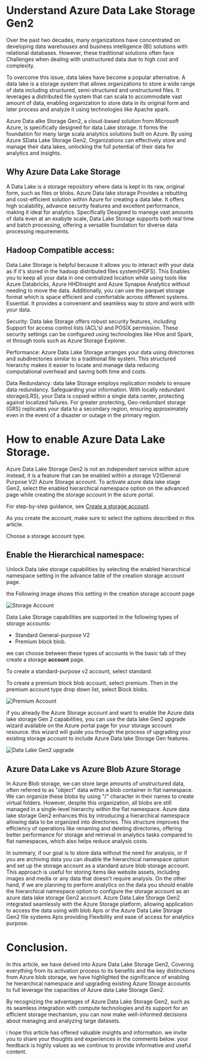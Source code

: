 # Understand Azure Data Lake Storage Gen2

Over the past two decades, many organizations have concentrated on developing data warehouses and business intelligence (BI) solutions with relational databases. However, these traditional solutions often face Challenges when dealing with unstructured data due to high cost and complexity.

To overcome this issue, data lakes have become a popular alternative. A data lake is a storage system that allows organizations to store a wide range of data including structured, semi-structured and unstructured files. It leverages a distributed file system that can scala to accommodate vast amount of data, enabling organization to store data in its original form and later process and analyze it using technologies like Apache spark.

Azure Data alke Storage Gen2, a cloud-based solution from Microsoft Azure, is specifically designed for data Lake storage. It forms the foundation for many large scala analytics solutions built on Azure. By using Azure SData Lake Storage Gen2, Organizations can effectively store and manage their data lakes, unlocking the full potential of their data for analytics and insights.

## Why Azure Data Lake Storage

A Data Lake is a storage repository where data is kept in its raw, original form, such as files or blobs. Azure Data lake storage Provides a rebutting and cost-efficient solution within Azure for creating a data lake. It offers high scalability, advance security features and excellent performance, making it ideal for analytics. Specifically Designed to manege vast amounts of data even at an exabyte scale, Data Lake Storage supports both real time and batch processing, offering a versatile foundation for diverse data processing requirements.
 
## Hadoop Compatible access: 

Data Lake Storage is helpful because it allows you to interact with your data as if it's stored in the hadoop distributed files system(HDFS). This Enables you to keep all your data in one centralized location while using tools like Azure Databricks, Azure HHDInsight and Azure Synapse Analytics without needing to move the data. Additionally, you can use the parquet storage format which is space efficient and comfortable across different systems. Essential. It provides a convenient and seamless way to store and work with your data.

Security: Data lake Storage offers robust security features, including Support for access control lists (ACL's) and POSIX permission. These security settings can be configured using technologies like HIve and Spark, ot through tools such as Azure Storage Explorer.

Performance: Azure Data Lake Storage arranges your data using directories and subdirectories similar to a traditional file system. This structured hierarchy makes it easier to locate and manage data reducing computational overhead and saving both time and costs.

Data Redundancy: data lake Storage employs replication models to ensure data redundancy. Safeguarding your information. With locally redundant storage(LRS), your Data is copied within a single data center, protecting against localized failures. For greater protecting, Geo-redundant storage (GRS) replicates your data to a secondary region, ensuring approximately even in the event of a disaster or outage in the primary region.

# How to enable Azure Data Lake Storage.

Azure Data Lake Storage Gen2 is not an independent service within azure instead, it is a feature that can be enabled within a storage V2(General Purpose V2) Azure Storage account.
To activate azure data lake stage Gen2, select the enabled hierarchical namespace option on the advanced page while creating the storage account in the azure portal.

For step-by-step guidance, see [Create a storage account](https://learn.microsoft.com/en-us/azure/storage/common/storage-account-create?toc=%2Fazure%2Fstorage%2Fblobs%2Ftoc.json&tabs=azure-portal).

As you create the account, make sure to select the options described in this article.

Choose a storage account type.

## Enable the Hierarchical namespace:

Unlock Data lake storage capabilities by selecting the enabled hierarchical namespace setting in the advance table of the creation storage account page.

the Following image shows this setting in the creation storage account page

![Storage Account](Images/Create-storage-account-advanced.png)

Data Lake Storage capabilities are supported in the following types of storage accounts:

- Standard General-purpose V2
- Premium block blob.

we can choose between these types of accounts in the basic tab of they create a storage **account** page.

To create a standard-purpose v2 account, select standard.

To create a premium block blob account, select premium. Then in the premium account type drop down list, select Block blobs.

![Premium Account](Images/Premium_account.png)

if you already the Azure Storage account and want to enable the Azure data lake storage Gen 2 capabilities, you can use the data lake Gen2 upgrade wizard available on the Azure portal page for your storage account resource. this wizard will guide you through the process of upgrading your existing storage account to include Azure Data lake Storage Gen features.


![Data Lake Gen2 upgrade](Images/Gen2_upgrade.png)

## Azure Data Lake vs Azure Blob Azure Storage 

In Azure Blob storage, we can store large amounts of unstructured data, often referred to as 
"object" data within a blob container in flat namespace.
We can organize these blobs by using 
"/" character in their names to create virtual folders.
However, despite this organization, all blobs are still managed in a single-level hierarchy within the flat namespace.
Azure data lake storage Gen2 enhances this by introducing a hierarchical namespace allowing data to be
organized into directories.
This structure improves the efficiency of operations like renaming and deleting directories,
offering better performance for storage and retrieval in analytics tasks compared to flat namespaces,
which also helps reduce analysis costs.

In summary, if our goal is to store data without the need for analysis,
or if you are archiving data you can disable the hierarchical namespace option
and set up the storage account as a standard azure blob storage account.
This approach is useful for storing 
items like website assets, including images and media  or any data that doesn't require analysis.
On the other hand,
if we are planning to perform analytics on the data you should enable the hierarchical namespace option
to configure the storage account as an azure data lake storage Gen2 account.
Azure Data Lake Storage Gen2 integrated seamlessly with the Azure Storage platform, allowing 
application
to access the data
using with blob Apis or the Azure Data Lake Storage Gen2 file systems Apis
providing Flexibility and ease of access for analytics purpose.

# Conclusion.

In this article, we have delved into Azure Data Lake Storage Gen2, Covering everything from its activation process to its benefits and the key distinctions from Azure blob storage, we have highlighted the significance of enabling he hierarchical namespace and upgrading existing Azure Stoage accounts to full 
leverage the capacities of Azure data Lake Storage Gen2.

By recognizing the advantages of Azure Data Lake Storage Gen2,
such as its seamless integration with compute technologies and its support for an efficient storage mechanism, you can now make well-informed decisions
about managing and analyzing large datasets.

i hope this article has offered valuable insights and information.
we invite you to share your thoughts and experiences in the comments below.
your feedback is highly values as we continue to provide informative and useful content.